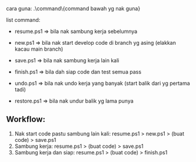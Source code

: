 cara guna:
.\command\\{command bawah yg nak guna}

list command:
- resume.ps1 => bila nak sambung kerja sebelumnya
- new.ps1 => bila nak start develop code di branch yg asing (elakkan kacau main branch)
- save.ps1 => bila nak sambung kerja lain kali
- finish.ps1 => bila dah siap code dan test semua pass

- undo.ps1 => bila nak undo kerja yang banyak (start balik dari yg pertama tadi)
- restore.ps1 => bila nak undur balik yg lama punya

## Workflow:
1. Nak start code pastu sambung lain kali: resume.ps1 > new.ps1 > (buat code) > save.ps1
2. Sambung kerja: resume.ps1 > (buat code) > save.ps1
3. Sambung kerja dan siap: resume.ps1 > (buat code) > finish.ps1
